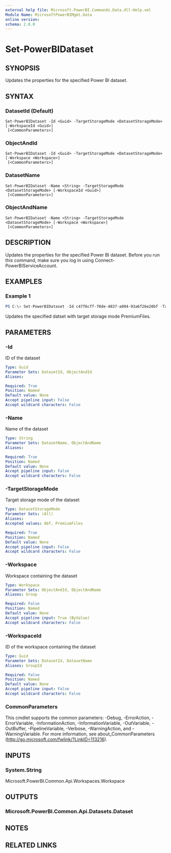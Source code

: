 ```yaml
---
external help file: Microsoft.PowerBI.Commands.Data.dll-Help.xml
Module Name: MicrosoftPowerBIMgmt.Data
online version:
schema: 2.0.0
---
```


# Set-PowerBIDataset

## SYNOPSIS
Updates the properties for the specified Power BI dataset.

## SYNTAX

### DatasetId (Default)
```
Set-PowerBIDataset -Id <Guid> -TargetStorageMode <DatasetStorageMode> [-WorkspaceId <Guid>]
 [<CommonParameters>]
```

### ObjectAndId
```
Set-PowerBIDataset -Id <Guid> -TargetStorageMode <DatasetStorageMode> [-Workspace <Workspace>]
 [<CommonParameters>]
```

### DatasetName
```
Set-PowerBIDataset -Name <String> -TargetStorageMode <DatasetStorageMode> [-WorkspaceId <Guid>]
 [<CommonParameters>]
```

### ObjectAndName
```
Set-PowerBIDataset -Name <String> -TargetStorageMode <DatasetStorageMode> [-Workspace <Workspace>]
 [<CommonParameters>]
```

## DESCRIPTION
Updates the properties for the specified Power BI dataset.
Before you run this command, make sure you log in using Connect-PowerBIServiceAccount.

## EXAMPLES

### Example 1
```powershell
PS C:\> Set-PowerBIDataset -Id c47f6cff-70de-4837-a094-93a6f26e20bf -TargetStorageMode PremiumFiles
```

Updates the specified datset with target storage mode PremiumFiles.

## PARAMETERS

### -Id
ID of the dataset

```yaml
Type: Guid
Parameter Sets: DatasetId, ObjectAndId
Aliases:

Required: True
Position: Named
Default value: None
Accept pipeline input: False
Accept wildcard characters: False
```

### -Name
Name of the dataset

```yaml
Type: String
Parameter Sets: DatasetName, ObjectAndName
Aliases:

Required: True
Position: Named
Default value: None
Accept pipeline input: False
Accept wildcard characters: False
```

### -TargetStorageMode
Target storage mode of the dataset

```yaml
Type: DatasetStorageMode
Parameter Sets: (All)
Aliases:
Accepted values: Abf, PremiumFiles

Required: True
Position: Named
Default value: None
Accept pipeline input: False
Accept wildcard characters: False
```

### -Workspace
Workspace containing the dataset

```yaml
Type: Workspace
Parameter Sets: ObjectAndId, ObjectAndName
Aliases: Group

Required: False
Position: Named
Default value: None
Accept pipeline input: True (ByValue)
Accept wildcard characters: False
```

### -WorkspaceId
ID of the workspace containing the dataset

```yaml
Type: Guid
Parameter Sets: DatasetId, DatasetName
Aliases: GroupId

Required: False
Position: Named
Default value: None
Accept pipeline input: False
Accept wildcard characters: False
```

### CommonParameters
This cmdlet supports the common parameters: -Debug, -ErrorAction, -ErrorVariable, -InformationAction, -InformationVariable, -OutVariable, -OutBuffer, -PipelineVariable, -Verbose, -WarningAction, and -WarningVariable. For more information, see about_CommonParameters (http://go.microsoft.com/fwlink/?LinkID=113216).

## INPUTS

### System.String
Microsoft.PowerBI.Common.Api.Workspaces.Workspace

## OUTPUTS

### Microsoft.PowerBI.Common.Api.Datasets.Dataset

## NOTES

## RELATED LINKS
